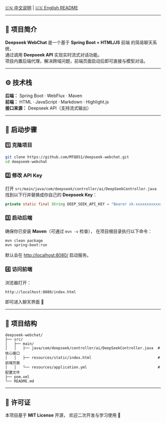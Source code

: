 [🇨🇳 中文说明](./README-cn.md) | [🇺🇸 English README](./README.md)

---

## 📖 项目简介

**Deepseek WebChat** 是一个基于 **Spring Boot + HTML/JS** 前端 的简易聊天系统，  
通过调用 **Deepseek API** 实现实时流式对话功能。  
项目内置后端代理，解决跨域问题，前端页面启动后即可直接与模型对话。

---

## ⚙️ 技术栈

**后端：** Spring Boot · WebFlux · Maven  
**前端：** HTML · JavaScript · Markdown · Highlight.js  
**接口来源：** Deepseek API（支持流式输出）

---

## 🚀 启动步骤

### 1️⃣ 克隆项目
```bash
git clone https://github.com/MTQ851/deepseek-webchat.git
cd deepseek-webchat
````

### 2️⃣ 修改 API Key

打开
`src/main/java/com/deepseek/controller/ai/DeepSeekController.java`
找到以下行并替换成你自己的 **Deepseek Key**：

```java
private static final String DEEP_SEEK_API_KEY = "Bearer sk-xxxxxxxxxxxxxxxx";
```

### 3️⃣ 启动后端

确保你已安装 **Maven**（可通过 `mvn -v` 检查），
在项目根目录执行以下命令：

```bash
mvn clean package
mvn spring-boot:run
```

默认会在 [http://localhost:8080/](http://localhost:8080/) 启动服务。

### 4️⃣ 访问前端

浏览器打开：

```
http://localhost:8080/index.html
```

即可进入聊天界面 🎉

---

## 📁 项目结构

```
deepseek-webchat/
├── src/
│   ├── main/
│   │   ├── java/com/deepseek/controller/ai/DeepSeekController.java  # 核心接口
│   │   ├── resources/static/index.html                              # 前端页面
│   │   └── resources/application.yml                                # 配置文件
├── pom.xml
└── README.md
```

---

## 📜 许可证

本项目基于 **MIT License** 开源，
欢迎二次开发与学习使用 🤝

```
